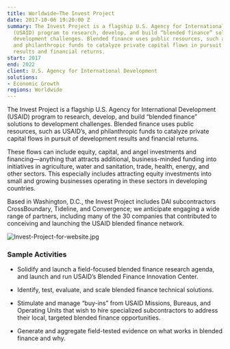 ```yaml
---
title: Worldwide—The Invest Project
date: 2017-10-06 19:20:00 Z
summary: The Invest Project is a flagship U.S. Agency for International Development
  (USAID) program to research, develop, and build “blended finance” solutions  to
  development challenges. Blended finance uses public resources, such as USAID’s,
  and philanthropic funds to catalyze private capital flows in pursuit of development
  results and financial returns.
start: 2017
end: 2022
client: U.S. Agency for International Development
solutions:
- Economic Growth
regions: Worldwide
---
```


The Invest Project is a flagship U.S. Agency for International Development (USAID) program to research, develop, and build “blended finance” solutions to development challenges. Blended finance uses public resources, such as USAID’s, and philanthropic funds to catalyze private capital flows in pursuit of development results and financial returns. 

These flows can include equity, capital, and angel investments and financing—anything that attracts additional, business-minded funding into initiatives in agriculture, water and sanitation, trade, health, energy, and other sectors. This especially includes attracting equity investments into small and growing businesses operating in these sectors in developing countries.

Based in Washington, D.C., the Invest Project includes DAI subcontractors CrossBoundary, Tideline, and Convergence; we anticipate engaging a wide range of partners, including many of the 30 companies that contributed to conceiving and launching the USAID blended finance network.

![Invest-Project-for-website.jpg](/uploads/Invest-Project-for-website.jpg)

### Sample Activities

* Solidify and launch a field-focused blended finance research agenda, and launch and run USAID’s Blended Finance Innovation Center.

* Identify, test, evaluate, and scale blended finance technical solutions.

* Stimulate and manage “buy-ins” from USAID Missions, Bureaus, and Operating Units that wish to hire specialized subcontractors to address their local, targeted blended finance opportunities.

* Generate and aggregate field-tested evidence on what works in blended finance and why.
